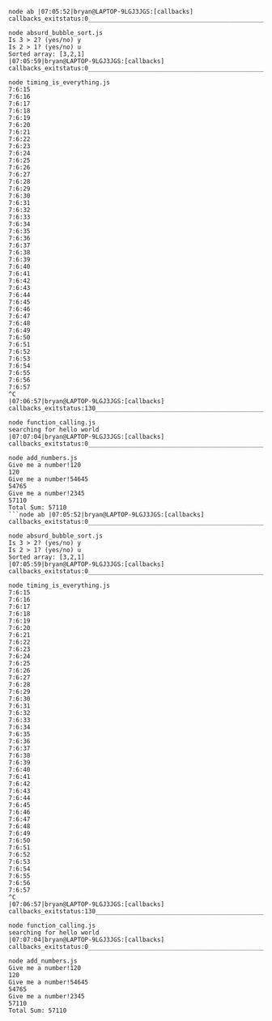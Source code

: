 ```
node ab |07:05:52|bryan@LAPTOP-9LGJ3JGS:[callbacks] callbacks_exitstatus:0__________________________________________________________o>

node absurd_bubble_sort.js 
Is 3 > 2? (yes/no) y
Is 2 > 1? (yes/no) u
Sorted array: [3,2,1]
|07:05:59|bryan@LAPTOP-9LGJ3JGS:[callbacks] callbacks_exitstatus:0__________________________________________________________o>

node timing_is_everything.js
7:6:15
7:6:16
7:6:17
7:6:18
7:6:19
7:6:20
7:6:21
7:6:22
7:6:23
7:6:24
7:6:25
7:6:26
7:6:27
7:6:28
7:6:29
7:6:30
7:6:31
7:6:32
7:6:33
7:6:34
7:6:35
7:6:36
7:6:37
7:6:38
7:6:39
7:6:40
7:6:41
7:6:42
7:6:43
7:6:44
7:6:45
7:6:46
7:6:47
7:6:48
7:6:49
7:6:50
7:6:51
7:6:52
7:6:53
7:6:54
7:6:55
7:6:56
7:6:57
^C
|07:06:57|bryan@LAPTOP-9LGJ3JGS:[callbacks] callbacks_exitstatus:130__________________________________________________________o>

node function_calling.js
searching for hello world
|07:07:04|bryan@LAPTOP-9LGJ3JGS:[callbacks] callbacks_exitstatus:0__________________________________________________________o>

node add_numbers.js
Give me a number!120
120
Give me a number!54645
54765
Give me a number!2345
57110
Total Sum: 57110
```node ab |07:05:52|bryan@LAPTOP-9LGJ3JGS:[callbacks] callbacks_exitstatus:0__________________________________________________________o>

node absurd_bubble_sort.js 
Is 3 > 2? (yes/no) y
Is 2 > 1? (yes/no) u
Sorted array: [3,2,1]
|07:05:59|bryan@LAPTOP-9LGJ3JGS:[callbacks] callbacks_exitstatus:0__________________________________________________________o>

node timing_is_everything.js
7:6:15
7:6:16
7:6:17
7:6:18
7:6:19
7:6:20
7:6:21
7:6:22
7:6:23
7:6:24
7:6:25
7:6:26
7:6:27
7:6:28
7:6:29
7:6:30
7:6:31
7:6:32
7:6:33
7:6:34
7:6:35
7:6:36
7:6:37
7:6:38
7:6:39
7:6:40
7:6:41
7:6:42
7:6:43
7:6:44
7:6:45
7:6:46
7:6:47
7:6:48
7:6:49
7:6:50
7:6:51
7:6:52
7:6:53
7:6:54
7:6:55
7:6:56
7:6:57
^C
|07:06:57|bryan@LAPTOP-9LGJ3JGS:[callbacks] callbacks_exitstatus:130__________________________________________________________o>

node function_calling.js
searching for hello world
|07:07:04|bryan@LAPTOP-9LGJ3JGS:[callbacks] callbacks_exitstatus:0__________________________________________________________o>

node add_numbers.js
Give me a number!120
120
Give me a number!54645
54765
Give me a number!2345
57110
Total Sum: 57110
```
